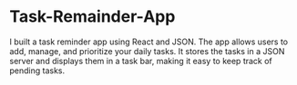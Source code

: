 # Task-Remainder-App
I built a task reminder app using React and JSON. The app allows users to add, manage, and prioritize your daily tasks. It stores the tasks in a JSON server and displays them in a task bar, making it easy to keep track of pending tasks.
